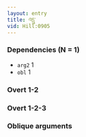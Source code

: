 ```yaml
---
layout: entry
title: འདྲུ་
vid: Hill:0905
---
```

### Dependencies (N = 1)
* `arg2` 1
* `obl` 1


### Overt 1-2


### Overt 1-2-3


### Oblique arguments
